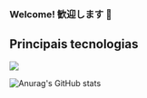 <!--
**Raqueljkl1/Raqueljkl1** is a ✨ _special_ ✨ repository because its `README.md` (this file) appears on your GitHub profile.

Here are some ideas to get you started:

- 🔭 I’m currently working on Coracao Selva
- 🌱 I’m currently learning ...
- 👯 I’m looking to collaborate on ...
- 🤔 I’m looking for help with ...
- 💬 Ask me about ...
- 📫 How to reach me: ...
- 😄 Pronouns: ...
- ⚡ Fun fact: ...
[Curriculo](https://gitconnected.com/matheusjkl1)
[Linkedin](https://www.linkedin.com/in/matheusmendes16/)
-->
### Welcome! 歓迎します 👋

## Principais tecnologias

![](https://github-readme-stats.vercel.app/api/top-langs/?username=Raqueljkl1&theme=dracula&layout=compact)

![Anurag's GitHub stats](https://github-readme-stats.vercel.app/api?username=Raqueljkl1&show_icons=true&theme=dracula)
